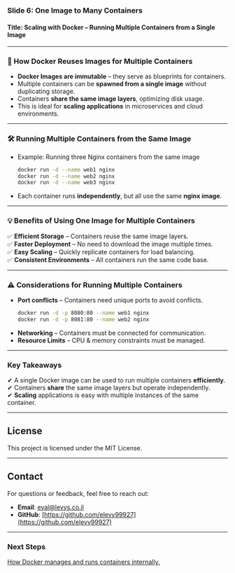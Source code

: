 ### **Slide 6: One Image to Many Containers**  
#### **Title: Scaling with Docker – Running Multiple Containers from a Single Image**  
---

### **🔹 How Docker Reuses Images for Multiple Containers**  
- **Docker Images are immutable** – they serve as blueprints for containers.  
- Multiple containers can be **spawned from a single image** without duplicating storage.  
- Containers **share the same image layers**, optimizing disk usage.  
- This is ideal for **scaling applications** in microservices and cloud environments.  

---
### **🛠 Running Multiple Containers from the Same Image**  
- Example: Running three Nginx containers from the same image  
  ```sh
  docker run -d --name web1 nginx
  docker run -d --name web2 nginx
  docker run -d --name web3 nginx
  ```
- Each container runs **independently**, but all use the same **nginx image**.  

---
### **💡 Benefits of Using One Image for Multiple Containers**  
✅ **Efficient Storage** – Containers reuse the same image layers.  
✅ **Faster Deployment** – No need to download the image multiple times.  
✅ **Easy Scaling** – Quickly replicate containers for load balancing.  
✅ **Consistent Environments** – All containers run the same code base.  

---
### **⚠ Considerations for Running Multiple Containers**  
- **Port conflicts** – Containers need unique ports to avoid conflicts.  
  ```sh
  docker run -d -p 8080:80 --name web1 nginx
  docker run -d -p 8081:80 --name web2 nginx
  ```
- **Networking** – Containers must be connected for communication.  
- **Resource Limits** – CPU & memory constraints must be managed.  

---
### **Key Takeaways**  
✔ A single Docker image can be used to run multiple containers **efficiently**.  
✔ Containers **share** the same image layers but operate independently.  
✔ **Scaling** applications is easy with multiple instances of the same container.  

---
## License
This project is licensed under the MIT License.

---
## **Contact**
For questions or feedback, feel free to reach out:
- **Email**: eyal@levys.co.il
- **GitHub**: [https://github.com/elevy99927](https://github.com/elevy99927)

---
### **Next Steps**
<A href="./Chapter-7.md">How Docker manages and runs containers internally.</A>
